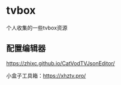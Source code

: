 # tvbox

个人收集的一些tvbox资源

## 配置编辑器

https://zhixc.github.io/CatVodTVJsonEditor/

小盒子工具箱：https://xhztv.pro/